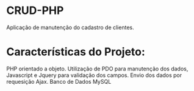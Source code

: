 # CRUD-PHP
Aplicação de manutenção do cadastro de clientes. 

# Características do Projeto:
PHP orientado a objeto. Utilização de PDO para manutenção dos dados, Javascript e Jquery para validação dos campos.
Envio dos dados por requesição Ajax. Banco de Dados MySQL


